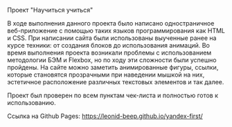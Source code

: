 Проект "Научиться учиться"

В ходе выполнения данного проекта было написано одностраничное веб-приложение с помощью таких языков программирования как HTML и CSS. При написании сайта были использованы выученные ранее на курсе техники: от создания блоков до использования анимаций. Во время выполнения проекта возникали проблемы с использованием методологии БЭМ и Flexbox, но по ходу эти сложности были успешно пройдены. На сайте можно заметить анимированные фигуры, ссылки, которые становятся прозрачными при наведении мышкой на них, эстетичное расположение различных текстовых элементов и так далее.

Проект был проверен по всем пунктам чек-листа и полностью готов к использованию.

Ссылка на Github Pages: https://leonid-beep.github.io/yandex-first/
